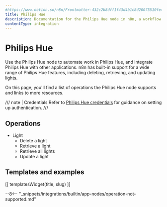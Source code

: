 ```yaml
---
#https://www.notion.so/n8n/Frontmatter-432c2b8dff1f43d4b1c8d20075510fe4
title: Philips Hue
description: Documentation for the Philips Hue node in n8n, a workflow automation platform. Includes details of operations and configuration, and links to examples and credentials information.
contentType: integration
---
```


# Philips Hue

Use the Philips Hue node to automate work in Philips Hue, and integrate Philips Hue with other applications. n8n has built-in support for a wide range of Philips Hue features, including deleting, retrieving, and updating lights. 

On this page, you'll find a list of operations the Philips Hue node supports and links to more resources.

/// note | Credentials
Refer to [Philips Hue credentials](/integrations/builtin/credentials/philipshue/) for guidance on setting up authentication. 
///

## Operations

* Light
    * Delete a light
    * Retrieve a light
    * Retrieve all lights
    * Update a light

## Templates and examples

<!-- see https://www.notion.so/n8n/Pull-in-templates-for-the-integrations-pages-37c716837b804d30a33b47475f6e3780 -->
[[ templatesWidget(title, slug) ]]

--8<-- "_snippets/integrations/builtin/app-nodes/operation-not-supported.md"

